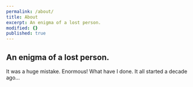 ```yaml
---
permalink: /about/
title: About
excerpt: An enigma of a lost person.
modified: {}
published: true
---
```

## **An enigma of a lost person.**

It was a huge mistake. Enormous! What have I done.
It all started a decade ago...
